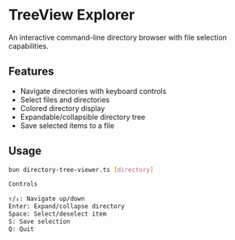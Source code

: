 # TreeView Explorer

An interactive command-line directory browser with file selection capabilities.

## Features
- Navigate directories with keyboard controls
- Select files and directories
- Colored directory display
- Expandable/collapsible directory tree
- Save selected items to a file

## Usage
```bash
bun directory-tree-viewer.ts [directory]

Controls

↑/↓: Navigate up/down
Enter: Expand/collapse directory
Space: Select/deselect item
S: Save selection
Q: Quit